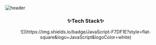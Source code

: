 ![header](https://capsule-render.vercel.app/api?type=wave&color=auto&height=300&section=header&text=capsule%20render&fontSize=90)


<h3 align="center">✨Tech Stack✨</h3>

<p align="center"> 
  ![](https://img.shields.io/badge/JavaScript-F7DF1E?style=flat-square&logo=JavaScript&logoColor=white) </p>
<!--
**godkor200/godkor200** is a ✨ _special_ ✨ repository because its `README.md` (this file) appears on your GitHub profile.

Here are some ideas to get you started:

- 🔭 I’m currently working on ...
- 🌱 I’m currently learning ...
- 👯 I’m looking to collaborate on ...
- 🤔 I’m looking for help with ...
- 💬 Ask me about ...
- 📫 How to reach me: ...
- 😄 Pronouns: ...
- ⚡ Fun fact: ...
-->
